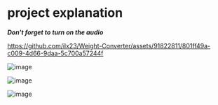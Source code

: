 
# project explanation
 ***Don't forget to turn on the audio***

https://github.com/ilx23/Weight-Converter/assets/91822811/801ff49a-c009-4d66-9daa-5c700a57244f

![image](https://github.com/ilx23/Weight-Converter/assets/91822811/b93d7874-5760-4b24-b7a0-9d8423d64c5f)

![image](https://github.com/ilx23/Weight-Converter/assets/91822811/59a3ac33-1221-4616-93a8-9abefaec7cc3)

![image](https://github.com/ilx23/Weight-Converter/assets/91822811/0c5ce4c2-9ff4-4d47-8491-3a10a38a47b4)
